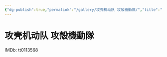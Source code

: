 ```yaml
---
{"dg-publish":true,"permalink":"/gallery/攻壳机动队 攻殻機動隊/","title":"攻壳机动队 攻殻機動隊","created":"2025-06-16T14:31:18.054+08:00"}
---
```



# 攻壳机动队 攻殻機動隊

IMDb: tt0113568
